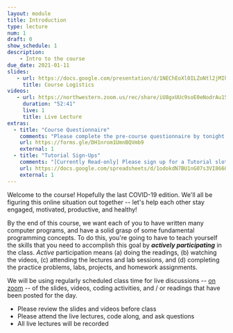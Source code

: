 ```yaml
---
layout: module
title: Introduction
type: lecture
num: 1
draft: 0
show_schedule: 1
description:
    - Intro to the course
due_date: 2021-01-11
slides:
   - url: https://docs.google.com/presentation/d/1NEChEoXl0ILZoNtl2jMIhVgaQ53ZKLYpJFtLcU49JR0/edit?usp=sharing
     title: Course Logistics
videos:
   - url: https://northwestern.zoom.us/rec/share/iU8gxUUc9soE0eNodrAu15_S6wSxTMfFJkbwj_vLnTbQ9sbho4LDM_JYekuisZA4.437tT3a2bP0ZidmK?startTime=1610380579000
     duration: "52:41"
     live: 1
     title: Live Lecture
extras:
  - title: "Course Questionnaire"
    comments: "Please complete the pre-course questionnaire by tonight (1/11)!"
    url: https://forms.gle/DH1nrom1UmnBQVmb9
    external: 1
  - title: "Tutorial Sign-Ups"
    comments: "[Currently Read-only] Please sign up for a Tutorial slot today. Tutorials begin this week. I will make the sign-up sheet available during lecture."
    url: https://docs.google.com/spreadsheets/d/1odokdN7BU1nG07s3VI866QAe-SX-dn3V2LnnzrDRzA8/edit?usp=sharing
    external: 1
---
```


Welcome to the course! Hopefully the last COVID-19 edition. We'll all be figuring this online situation out together -- let's help each other stay engaged, motivated, productive, and healthy! 

By the end of this course, we want each of you to have written many computer programs, and have a solid grasp of some fundamental programming concepts. To do this, you're going to have to teach yourself the skills that you need to accomplish this goal by ***actively participating*** in the class. *Active* participation means (a) doing the readings, (b) watching the videos, (c) attending the lectures and lab sessions, and (d) completing the practice problems, labs, projects, and homework assignments.

We will be using regularly scheduled class time for live discussions -- [on zoom](../resources/zoom) -- of the slides, videos, coding activities, and / or readings that have been posted for the day. 
* Please review the slides and videos before class
* Please attend the live lectures, code along, and ask questions
* All live lectures will be recorded
